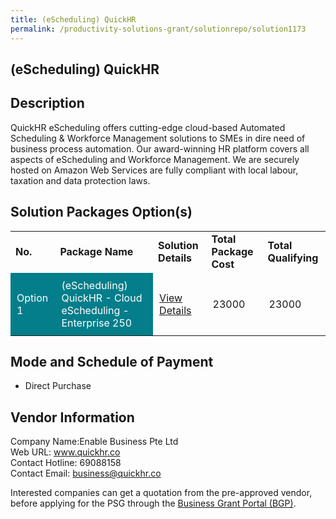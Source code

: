 ```yaml
---
title: (eScheduling) QuickHR
permalink: /productivity-solutions-grant/solutionrepo/solution1173
---
```


## (eScheduling) QuickHR

## Description

QuickHR eScheduling offers cutting-edge cloud-based Automated Scheduling & Workforce Management solutions to SMEs in dire need of business process automation. Our award-winning HR platform covers all aspects of eScheduling and Workforce Management. We are securely hosted on Amazon Web Services are fully compliant with local labour, taxation and data protection laws.

## Solution Packages Option(s)

<table>
<tr>
<td><b>No.</b></td>
<td><b>Package Name</b></td>
<td><b>Solution Details</b></td>
<td><b>Total Package Cost</b></td>
<td><b>Total Qualifying</b></td>
</tr>
<tr>
<td style='padding: 10px; background-color: #037E8A; color: #FFFFFF;'>Option 1</td>
<td style='padding: 10px; background-color: #037E8A; color: #FFFFFF;'>(eScheduling) QuickHR - Cloud eScheduling  - Enterprise 250</td>
<td style='padding: 10px;'><a href='https://www.gobusiness.gov.sg/images/psg/Desensitised_Enable_Business_20200211_Annex_3_Part_4.pdf' target='_blank'>View Details</a></td>
<td style='padding: 10px;'>23000</td>
<td style='padding: 10px;'>23000</td>
</tr>
</table>

## Mode and Schedule of Payment

 - Direct Purchase

## Vendor Information

 Company Name:Enable Business Pte Ltd <br>Web URL: www.quickhr.co <br>Contact Hotline: 69088158 <br>Contact Email: business@quickhr.co <br>

Interested companies can get a quotation from the pre-approved vendor, before applying for the PSG through the <a href='https://www.businessgrants.gov.sg/' target='_blank' rel='noopener'>Business Grant Portal (BGP)</a>.

<script src="/jquery/resize-tables.js"></script>
